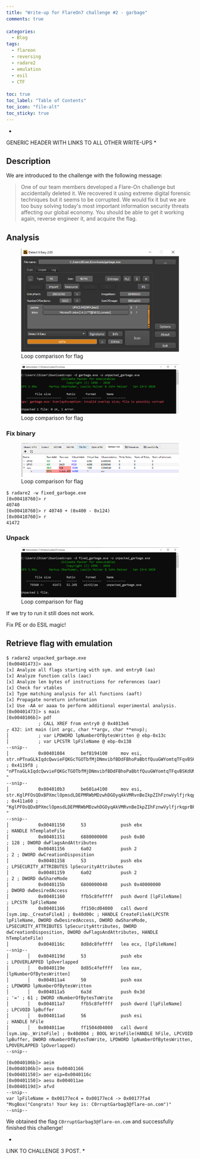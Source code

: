 ```yaml
---
title: "Write-up for FlareOn7 challenge #2 - garbage"
comments: true

categories:
  - Blog
tags:
  - flareon
  - reversing
  - radare2
  - emulation
  - esil
  - CTF

toc: true
toc_label: "Table of Contents"
toc_icon: "file-alt"
toc_sticky: true
---
```


*
GENERIC HEADER WITH LINKS TO ALL OTHER WRITE-UPS
*

## Description
We are introduced to the challenge with the following message:

> One of our team members developed a Flare-On challenge but accidentally deleted it. We recovered it using extreme digital forensic techniques but it seems to be corrupted. We would fix it but we are too busy solving today's most important information security threats affecting our global economy. You should be able to get it working again, reverse engineer it, and acquire the flag.


## Analysis

<figure class="align-center">
    <a href="/assets/images/posts/flareon7_ch2/die.png"><img src="/assets/images/posts/flareon7_ch2/die.png"></a>
    <figcaption>Loop comparison for flag</figcaption>
</figure>

<figure class="align-center">
    <a href="/assets/images/posts/flareon7_ch2/upx_bad.png"><img src="/assets/images/posts/flareon7_ch2/upx_bad.png"></a>
    <figcaption>Loop comparison for flag</figcaption>
</figure>

### Fix binary

<figure class="align-center">
    <a href="/assets/images/posts/flareon7_ch2/pe_bear_rsrc.png"><img src="/assets/images/posts/flareon7_ch2/pe_bear_rsrc.png"></a>
    <figcaption>Loop comparison for flag</figcaption>
</figure>

```
$ radare2 -w fixed_garbage.exe
[0x00418760]> r
40740
[0x00418760]> r 40740 + (0x400 - 0x124)
[0x00418760]> r
41472
```


### Unpack

<figure class="align-center">
    <a href="/assets/images/posts/flareon7_ch2/upx_good.png"><img src="/assets/images/posts/flareon7_ch2/upx_good.png"></a>
    <figcaption>Loop comparison for flag</figcaption>
</figure>

If we try to run it still does not work.

Fix PE or do ESIL magic!


## Retrieve flag with emulation

```
$ radare2 unpacked_garbage.exe
[0x00401473]> aaa
[x] Analyze all flags starting with sym. and entry0 (aa)
[x] Analyze function calls (aac)
[x] Analyze len bytes of instructions for references (aar)
[x] Check for vtables
[x] Type matching analysis for all functions (aaft)
[x] Propagate noreturn information
[x] Use -AA or aaaa to perform additional experimental analysis.
[0x00401473]> s main
[0x0040106b]> pdf
            ; CALL XREF from entry0 @ 0x4013e6
┌ 432: int main (int argc, char **argv, char **envp);
│           ; var LPDWORD lpNumberOfBytesWritten @ ebp-0x13c
│           ; var LPCSTR lpFileName @ ebp-0x138
--snip--
│           0x00401084      bef8194100     mov esi, str.nPTnaGLkIqdcQwvieFQKGcTGOTbfMjDNmvibfBDdFBhoPaBbtfQuuGWYomtqTFqvBSKdUMmciqKSGZaosWCSoZlcIlyQpOwkcAgw ; 0x4119f8 ; "nPTnaGLkIqdcQwvieFQKGcTGOTbfMjDNmvibfBDdFBhoPaBbtfQuuGWYomtqTFqvBSKdUMmciqKSGZaosWCSoZlcIlyQpOwkcAgw "
--snip--
│           0x004010b3      be601a4100     mov esi, str.KglPFOsQDxBPXmclOpmsdLDEPMRWbMDzwhDGOyqAkVMRvnBeIkpZIhFznwVylfjrkqprBPAdPuaiVoVugQAlyOQQtxBNsTdPZgDH ; 0x411a60 ; "KglPFOsQDxBPXmclOpmsdLDEPMRWbMDzwhDGOyqAkVMRvnBeIkpZIhFznwVylfjrkqprBPAdPuaiVoVugQAlyOQQtxBNsTdPZgDH "
--snip--
│           0x00401150      53             push ebx                    ; HANDLE hTemplateFile
│           0x00401151      6880000000     push 0x80                   ; 128 ; DWORD dwFlagsAndAttributes
│           0x00401156      6a02           push 2                      ; 2 ; DWORD dwCreationDisposition
│           0x00401158      53             push ebx                    ; LPSECURITY_ATTRIBUTES lpSecurityAttributes
│           0x00401159      6a02           push 2                      ; 2 ; DWORD dwShareMode
│           0x0040115b      6800000040     push 0x40000000             ; DWORD dwDesiredAccess
│           0x00401160      ffb5c8feffff   push dword [lpFileName]     ; LPCSTR lpFileName
│           0x00401166      ff150cd04000   call dword [sym.imp._CreateFileA] ; 0x40d00c ; HANDLE CreateFileA(LPCSTR lpFileName, DWORD dwDesiredAccess, DWORD dwShareMode, LPSECURITY_ATTRIBUTES lpSecurityAttributes, DWORD dwCreationDisposition, DWORD dwFlagsAndAttributes, HANDLE hTemplateFile)
│           0x0040116c      8d8dc8feffff   lea ecx, [lpFileName]
--snip--
│       │   0x0040119d      53             push ebx                    ; LPOVERLAPPED lpOverlapped
│       │   0x0040119e      8d85c4feffff   lea eax, [lpNumberOfBytesWritten]
│       │   0x004011a4      50             push eax                    ; LPDWORD lpNumberOfBytesWritten
│       │   0x004011a5      6a3d           push 0x3d                   ; '=' ; 61 ; DWORD nNumberOfBytesToWrite
│       │   0x004011a7      ffb5c8feffff   push dword [lpFileName]     ; LPCVOID lpBuffer
│       │   0x004011ad      56             push esi                    ; HANDLE hFile
│       │   0x004011ae      ff1504d04000   call dword [sym.imp._WriteFile] ; 0x40d004 ; BOOL WriteFile(HANDLE hFile, LPCVOID lpBuffer, DWORD nNumberOfBytesToWrite, LPDWORD lpNumberOfBytesWritten, LPOVERLAPPED lpOverlapped)
--snip--
```

```
[0x0040106b]> aeim
[0x0040106b]> aesu 0x00401166
[0x00401150]> aer eip=0x0040116c
[0x00401150]> aesu 0x004011ae
[0x0040119d]> afvd
--snip--
var lpFileName = 0x00177ec4 = 0x00177ec4 -> 0x00177fa4 "MsgBox("Congrats! Your key is: C0rruptGarbag3@flare-on.com")"
--snip--
```

We obtained the flag `C0rruptGarbag3@flare-on.com` and successfully finished this challenge!

*
LINK TO CHALLENGE 3 POST.
*